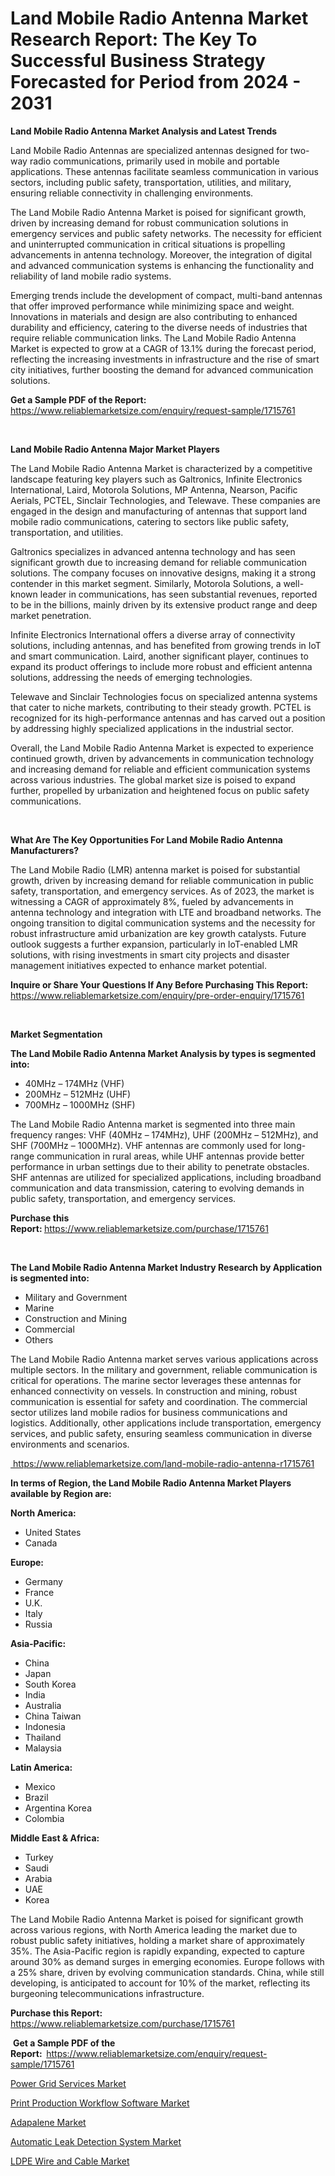 <p><h1>Land Mobile Radio Antenna Market Research Report: The Key To Successful Business Strategy Forecasted for Period from 2024 - 2031</h1></p><p><strong>Land Mobile Radio Antenna Market Analysis and Latest Trends</strong></p>
<p><p>Land Mobile Radio Antennas are specialized antennas designed for two-way radio communications, primarily used in mobile and portable applications. These antennas facilitate seamless communication in various sectors, including public safety, transportation, utilities, and military, ensuring reliable connectivity in challenging environments.</p><p>The Land Mobile Radio Antenna Market is poised for significant growth, driven by increasing demand for robust communication solutions in emergency services and public safety networks. The necessity for efficient and uninterrupted communication in critical situations is propelling advancements in antenna technology. Moreover, the integration of digital and advanced communication systems is enhancing the functionality and reliability of land mobile radio systems.</p><p>Emerging trends include the development of compact, multi-band antennas that offer improved performance while minimizing space and weight. Innovations in materials and design are also contributing to enhanced durability and efficiency, catering to the diverse needs of industries that require reliable communication links. The Land Mobile Radio Antenna Market is expected to grow at a CAGR of 13.1% during the forecast period, reflecting the increasing investments in infrastructure and the rise of smart city initiatives, further boosting the demand for advanced communication solutions.</p></p>
<p><strong>Get a Sample PDF of the Report:&nbsp;</strong> <a href="https://www.reliablemarketsize.com/enquiry/request-sample/1715761?utm_campaign=1105&utm_medium=2&utm_source=Github&utm_content=ia&utm_term=23102024&utm_id=land-mobile-radio-antenna">https://www.reliablemarketsize.com/enquiry/request-sample/1715761</a></p>
<p>&nbsp;</p>
<p><strong>Land Mobile Radio Antenna Major Market Players</strong></p>
<p><p>The Land Mobile Radio Antenna Market is characterized by a competitive landscape featuring key players such as Galtronics, Infinite Electronics International, Laird, Motorola Solutions, MP Antenna, Nearson, Pacific Aerials, PCTEL, Sinclair Technologies, and Telewave. These companies are engaged in the design and manufacturing of antennas that support land mobile radio communications, catering to sectors like public safety, transportation, and utilities.</p><p>Galtronics specializes in advanced antenna technology and has seen significant growth due to increasing demand for reliable communication solutions. The company focuses on innovative designs, making it a strong contender in this market segment. Similarly, Motorola Solutions, a well-known leader in communications, has seen substantial revenues, reported to be in the billions, mainly driven by its extensive product range and deep market penetration.</p><p>Infinite Electronics International offers a diverse array of connectivity solutions, including antennas, and has benefited from growing trends in IoT and smart communication. Laird, another significant player, continues to expand its product offerings to include more robust and efficient antenna solutions, addressing the needs of emerging technologies.</p><p>Telewave and Sinclair Technologies focus on specialized antenna systems that cater to niche markets, contributing to their steady growth. PCTEL is recognized for its high-performance antennas and has carved out a position by addressing highly specialized applications in the industrial sector.</p><p>Overall, the Land Mobile Radio Antenna Market is expected to experience continued growth, driven by advancements in communication technology and increasing demand for reliable and efficient communication systems across various industries. The global market size is poised to expand further, propelled by urbanization and heightened focus on public safety communications.</p></p>
<p>&nbsp;</p>
<p><strong>What Are The Key Opportunities For Land Mobile Radio Antenna Manufacturers?</strong></p>
<p><p>The Land Mobile Radio (LMR) antenna market is poised for substantial growth, driven by increasing demand for reliable communication in public safety, transportation, and emergency services. As of 2023, the market is witnessing a CAGR of approximately 8%, fueled by advancements in antenna technology and integration with LTE and broadband networks. The ongoing transition to digital communication systems and the necessity for robust infrastructure amid urbanization are key growth catalysts. Future outlook suggests a further expansion, particularly in IoT-enabled LMR solutions, with rising investments in smart city projects and disaster management initiatives expected to enhance market potential.</p></p>
<p><strong>Inquire or Share Your Questions If Any Before Purchasing This Report:</strong> <a href="https://www.reliablemarketsize.com/enquiry/pre-order-enquiry/1715761?utm_campaign=1105&utm_medium=2&utm_source=Github&utm_content=ia&utm_term=23102024&utm_id=land-mobile-radio-antenna">https://www.reliablemarketsize.com/enquiry/pre-order-enquiry/1715761</a></p>
<p>&nbsp;</p>
<p><strong>Market Segmentation</strong></p>
<p><strong>The Land Mobile Radio Antenna Market Analysis by types is segmented into:</strong></p>
<p><ul><li>40MHz – 174MHz (VHF)</li><li>200MHz – 512MHz (UHF)</li><li>700MHz – 1000MHz (SHF)</li></ul></p>
<p><p>The Land Mobile Radio Antenna market is segmented into three main frequency ranges: VHF (40MHz – 174MHz), UHF (200MHz – 512MHz), and SHF (700MHz – 1000MHz). VHF antennas are commonly used for long-range communication in rural areas, while UHF antennas provide better performance in urban settings due to their ability to penetrate obstacles. SHF antennas are utilized for specialized applications, including broadband communication and data transmission, catering to evolving demands in public safety, transportation, and emergency services.</p></p>
<p><strong>Purchase this Report:&nbsp;</strong><a href="https://www.reliablemarketsize.com/purchase/1715761?utm_campaign=1105&utm_medium=2&utm_source=Github&utm_content=ia&utm_term=23102024&utm_id=land-mobile-radio-antenna">https://www.reliablemarketsize.com/purchase/1715761</a></p>
<p>&nbsp;</p>
<p><strong>The Land Mobile Radio Antenna Market Industry Research by Application is segmented into:</strong></p>
<p><ul><li>Military and Government</li><li>Marine</li><li>Construction and Mining</li><li>Commercial</li><li>Others</li></ul></p>
<p><p>The Land Mobile Radio Antenna market serves various applications across multiple sectors. In the military and government, reliable communication is critical for operations. The marine sector leverages these antennas for enhanced connectivity on vessels. In construction and mining, robust communication is essential for safety and coordination. The commercial sector utilizes land mobile radios for business communications and logistics. Additionally, other applications include transportation, emergency services, and public safety, ensuring seamless communication in diverse environments and scenarios.</p></p>
<p><a href="https://www.reliablemarketsize.com/land-mobile-radio-antenna-r1715761?utm_campaign=1105&utm_medium=2&utm_source=Github&utm_content=ia&utm_term=23102024&utm_id=land-mobile-radio-antenna">&nbsp;https://www.reliablemarketsize.com/land-mobile-radio-antenna-r1715761</a></p>
<p><strong>In terms of Region, the Land Mobile Radio Antenna Market Players available by Region are:</strong></p>
<p>
    <p> <strong> North America: </strong>
        <ul>
            <li>United States</li>
            <li>Canada</li>
        </ul>
        </p> 
    <p> <strong> Europe: </strong>
        <ul>
            <li>Germany</li>
            <li>France</li>
            <li>U.K.</li>
            <li>Italy</li>
            <li>Russia</li>
        </ul>
        </p> 
    <p> <strong> Asia-Pacific: </strong>
        <ul>
            <li>China</li>
            <li>Japan</li>
            <li>South Korea</li>
            <li>India</li>
            <li>Australia</li>
            <li>China Taiwan</li>
            <li>Indonesia</li>
            <li>Thailand</li>
            <li>Malaysia</li>
        </ul>
        </p> 
    <p> <strong> Latin America: </strong>
        <ul>
            <li>Mexico</li>
            <li>Brazil</li>
            <li>Argentina Korea</li>
            <li>Colombia</li>
        </ul>
        </p> 
    <p> <strong> Middle East & Africa: </strong>
        <ul>
            <li>Turkey</li>
            <li>Saudi</li>
            <li>Arabia</li>
            <li>UAE</li>
            <li>Korea</li>
        </ul>
    </p>
    </p>
<p><p>The Land Mobile Radio Antenna Market is poised for significant growth across various regions, with North America leading the market due to robust public safety initiatives, holding a market share of approximately 35%. The Asia-Pacific region is rapidly expanding, expected to capture around 30% as demand surges in emerging economies. Europe follows with a 25% share, driven by evolving communication standards. China, while still developing, is anticipated to account for 10% of the market, reflecting its burgeoning telecommunications infrastructure.</p></p>
<p><strong>Purchase this Report: </strong><a href="https://www.reliablemarketsize.com/purchase/1715761?utm_campaign=1105&utm_medium=2&utm_source=Github&utm_content=ia&utm_term=23102024&utm_id=land-mobile-radio-antenna">https://www.reliablemarketsize.com/purchase/1715761</a></p>
<p>&nbsp;<strong>Get a Sample PDF of the Report:&nbsp;&nbsp;</strong><a href="https://www.reliablemarketsize.com/enquiry/request-sample/1715761?utm_campaign=1105&utm_medium=2&utm_source=Github&utm_content=ia&utm_term=23102024&utm_id=land-mobile-radio-antenna">https://www.reliablemarketsize.com/enquiry/request-sample/1715761</a></p>
<p><strong></strong></p>
<p><p><a href="https://www.linkedin.com/pulse/power-grid-services-market-size-segmentation-trends-growth-pxwve?utm_campaign=1105&utm_medium=2&utm_source=Github&utm_content=ia&utm_term=23102024&utm_id=land-mobile-radio-antenna">Power Grid Services Market</a></p><p><a href="https://www.linkedin.com/pulse/emerging-print-production-workflow-software-market-opportunities-ga7se?utm_campaign=1105&utm_medium=2&utm_source=Github&utm_content=ia&utm_term=23102024&utm_id=land-mobile-radio-antenna">Print Production Workflow Software Market</a></p><p><a href="https://github.com/raymederonmot/Market-Research-Report-List-1/blob/main/adapalene-market.md?utm_campaign=1105&utm_medium=2&utm_source=Github&utm_content=ia&utm_term=23102024&utm_id=land-mobile-radio-antenna">Adapalene Market</a></p><p><a href="https://www.linkedin.com/pulse/global-automatic-leak-detection-system-market-focus-application-oivue?utm_campaign=1105&utm_medium=2&utm_source=Github&utm_content=ia&utm_term=23102024&utm_id=land-mobile-radio-antenna">Automatic Leak Detection System Market</a></p><p><a href="https://github.com/caetlinivcar/Market-Research-Report-List-1/blob/main/ldpe-wire-and-cable-market.md?utm_campaign=1105&utm_medium=2&utm_source=Github&utm_content=ia&utm_term=23102024&utm_id=land-mobile-radio-antenna">LDPE Wire and Cable Market</a></p></p>